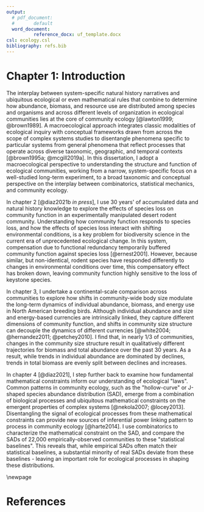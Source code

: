 ```yaml
---
output:
  # pdf_document: 
  #       default
  word_document:
          reference_docx: uf_template.docx
csl: ecology.csl
bibliography: refs.bib
---
```


# Chapter 1: Introduction

The interplay between system-specific natural history narratives and ubiquitous ecological or even mathematical rules that combine to determine how abundance, biomass, and resource use are distributed among species and organisms and across different levels of organization in ecological communities lies at the core of community ecology [@lawton1999;  @brown1989]. A macroecological approach integrates classic modalities of ecological inquiry with conceptual frameworks drawn from across the scope of complex systems studies to disentangle phenomena specific to particular systems from general phenomena that reflect processes that operate across diverse taxonomic, geographic, and temporal contexts [@brown1995a; @mcgill2019a]. In this dissertation, I adopt a macroecological perspective to understanding the structure and function of ecological communities, working from a narrow, system-specific focus on a well-studied long-term experiment, to a broad taxonomic and conceptual perspective on the interplay between combinatorics, statistical mechanics, and community ecology. 

In chapter 2 [@diaz2021b *in press*], I use 30 years' of accumulated data and natural history knowledge to explore the effects of species loss on community function in an experimentally manipulated desert rodent community. Understanding how community function responds to species loss, and how the effects of species loss interact with shifting environmental conditions, is a key problem for biodiversity science in the current era of unprecedented ecological change. In this system, compensation due to functional redundancy temporarily buffered community function against species loss [@ernest2001]. However, because similar, but non-identical, rodent species have responded differently to changes in environmental conditions over time, this compensatory effect has broken down, leaving community function highly sensitive to the loss of keystone species. 

In chapter 3, I undertake a continental-scale comparison across communities to explore how shifts in community-wide body size modulate the long-term dynamics of individual abundance, biomass, and energy use in North American breeding birds. Although individual abundance and size and energy-based currencies are intrinsically linked, they capture different dimensions of community function, and shifts in community size structure can decouple the dynamics of different currencies [@white2004; @hernandez2011; @petchey2010]. I find that, in nearly 1/3 of communities, changes in the community size structure result in qualitatively different trajectories for biomass and total abundance over the past 30 years. As a result, while trends in individual abundance are dominated by declines, trends in total biomass are evenly split between declines and increases.

In chapter 4 [@diaz2021],  I step further back to examine how fundamental mathematical constraints inform our understanding of ecological "laws". Common patterns in community ecology, such as the "hollow-curve" or J-shaped species abundance distribution (SAD), emerge from a combination of biological processes and ubiquitous mathematical constraints on the emergent properties of complex systems [@nekola2007; @locey2013]. Disentangling the signal of ecological processes from these mathematical constraints can provide new sources of inferential power linking pattern to process in community ecology [@harte2014]. I use combinatorics to characterize the mathematical constraint on the SAD, and compare the SADs of 22,000 empirically-observed communities to these "statistical baselines". This reveals that, while empirical SADs often match their statistical baselines, a substantial minority of real SADs deviate from these baselines - leaving an important role for ecological processes in shaping these distributions. 


\newpage
# References

